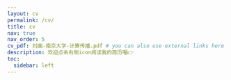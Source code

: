 ```yaml
---
layout: cv
permalink: /cv/
title: cv
nav: true
nav_order: 5
cv_pdf: 刘画-南京大学-计算传播.pdf # you can also use external links here
description: 欢迎点击右侧icon阅读我的简历喔👉
toc:
  sidebar: left
---
```

